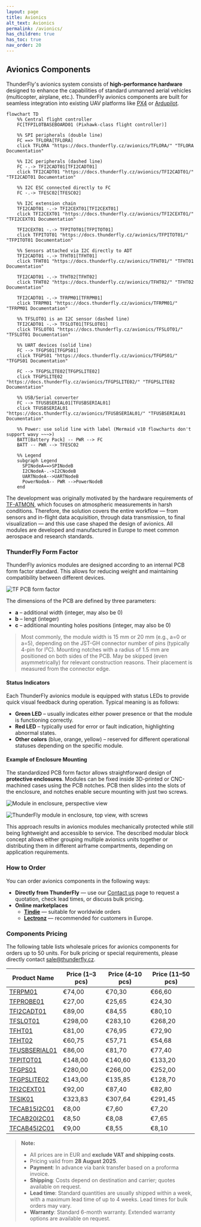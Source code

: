 ```yaml
---
layout: page
title: Avionics
alt_text: Avionics
permalink: /avionics/
has_children: true
has_toc: true
nav_order: 20
---
```



## Avionics Components  

ThunderFly's avionics system consists of **high-performance hardware** designed to enhance the capabilities of standard unmanned aerial vehicles (multicopter, airplane, etc.). ThunderFly avionics components are built for seamless integration into existing UAV platforms like [PX4](https://px4.io/) or [Ardupilot](https://ardupilot.org/).   

```mermaid
flowchart TD
    %% Central flight controller
    FC[TFPILOTBASEBOARD01 (Pixhawk-class flight controller)]

    %% SPI peripherals (double line)
    FC ==> TFLORA[TFLORA]
    click TFLORA "https://docs.thunderfly.cz/avionics/TFLORA/" "TFLORA Documentation"

    %% I2C peripherals (dashed line)
    FC -.-> TFI2CADT01[TFI2CADT01]
    click TFI2CADT01 "https://docs.thunderfly.cz/avionics/TFI2CADT01/" "TFI2CADT01 Documentation"

    %% I2C ESC connected directly to FC
    FC -.-> TFESC02[TFESC02]

    %% I2C extension chain
    TFI2CADT01 -.-> TFI2CEXT01[TFI2CEXT01]
    click TFI2CEXT01 "https://docs.thunderfly.cz/avionics/TFI2CEXT01/" "TFI2CEXT01 Documentation"

    TFI2CEXT01 -.-> TFPITOT01[TFPITOT01]
    click TFPITOT01 "https://docs.thunderfly.cz/avionics/TFPITOT01/" "TFPITOT01 Documentation"

    %% Sensors attached via I2C directly to ADT
    TFI2CADT01 -.-> TFHT01[TFHT01]
    click TFHT01 "https://docs.thunderfly.cz/avionics/TFHT01/" "TFHT01 Documentation"

    TFI2CADT01 -.-> TFHT02[TFHT02]
    click TFHT02 "https://docs.thunderfly.cz/avionics/TFHT02/" "TFHT02 Documentation"

    TFI2CADT01 -.-> TFRPM01[TFRPM01]
    click TFRPM01 "https://docs.thunderfly.cz/avionics/TFRPM01/" "TFRPM01 Documentation"

    %% TFSLOT01 is an I2C sensor (dashed line)
    TFI2CADT01 -.-> TFSLOT01[TFSLOT01]
    click TFSLOT01 "https://docs.thunderfly.cz/avionics/TFSLOT01/" "TFSLOT01 Documentation"

    %% UART devices (solid line)
    FC --> TFGPS01[TFGPS01]
    click TFGPS01 "https://docs.thunderfly.cz/avionics/TFGPS01/" "TFGPS01 Documentation"

    FC --> TFGPSLITE02[TFGPSLITE02]
    click TFGPSLITE02 "https://docs.thunderfly.cz/avionics/TFGPSLITE02/" "TFGPSLITE02 Documentation"

    %% USB/Serial converter
    FC --> TFUSBSERIAL01[TFUSBSERIAL01]
    click TFUSBSERIAL01 "https://docs.thunderfly.cz/avionics/TFUSBSERIAL01/" "TFUSBSERIAL01 Documentation"

    %% Power: use solid line with label (Mermaid v10 flowcharts don't support wavy ~~~>)
    BATT[Battery Pack] -- PWR --> FC
    BATT -- PWR --> TFESC02

    %% Legend
    subgraph Legend
      SPINodeA==>SPINodeB
      I2CNodeA-.->I2CNodeB
      UARTNodeA-->UARTNodeB
      PowerNodeA-- PWR -->PowerNodeB
    end
```

The development was originally motivated by the hardware requirements of [TF-ATMON](https://docs.thunderfly.cz/instruments/TF-ATMON), which focuses on atmospheric measurements in harsh conditions. Therefore, the solution covers the entire workflow — from sensors and in-flight data acquisition, through data transmission, to final visualization — and this use case shaped the design of avionics. All modules are developed and manufactured in Europe to meet common aerospace and research standards.  

### ThunderFly Form Factor

ThunderFly avionics modules are designed according to an internal PCB form factor standard. This allows for reducing weight and maintaining compatibility between different devices.

![TF PCB form factor](TFPCB_avionics.png)

The dimensions of the PCB are defined by three parameters:

- **a** – additional width (integer, may also be 0)  
- **b** – lengt (integer)  
- **c** – additional mounting holes positions (integer, may also be 0)  

> Most commonly, the module width is 15 mm or 20 mm (e.g., a=0 or a=5), depending on the JST-GH connector number of pins (typically 4-pin for I²C).
> Mounting notches with a radius of 1.5 mm are positioned on both sides of the PCB. May be skipped (even asymmetrically) for relevant construction reasons. Their placement is measured from the connector edge.

#### Status Indicators

Each ThunderFly avionics module is equipped with status LEDs to provide quick visual feedback during operation. Typical meaning is as follows: 

- **Green LED** – usually indicates either power presence or that the module is functioning correctly.  
- **Red LED** – typically used for error or fault indication, highlighting abnormal states.  
- **Other colors** (blue, orange, yellow) – reserved for different operational statuses depending on the specific module.  

#### Example of Enclosure Mounting

The standardized PCB form factor allows straightforward design of **protective enclosures**.   Modules can be fixed inside 3D-printed or CNC-machined cases using the PCB notches. PCB then slides into the slots of the enclosure, and notches enable secure mounting with just two screws.

![Module in enclosure, perspective view](TFPCB_box.png)

![ThunderFly module in enclosure, top view, with screws](TFPCB_box_mounting_screws.png)

This approach results in avionics modules mechanically protected while still being lightweight and accessible to service.  The described modular block concept allows either grouping multiple avionics units together or distributing them in different airframe compartments, depending on application requirements.

### How to Order

You can order avionics components in the following ways:

- **Directly from ThunderFly** — use our [Contact us](https://www.thunderfly.cz/contact-us.html) page to request a quotation, check lead times, or discuss bulk pricing.
- **Online marketplaces**
  - **[Tindie](https://www.tindie.com/stores/thunderfly/)** — suitable for worldwide orders
  - **[Lectronz](https://lectronz.com/stores/thunderfly)** — recommended for customers in Europe.

### Components Pricing

The following table lists wholesale prices for avionics components for orders up to 50 units. For bulk pricing or special requirements, please directly contact sale@thunderfly.cz.

| Product Name       | Price (1–3 pcs) | Price (4–10 pcs) | Price (11–50 pcs) |
|--------------------|------------------|-------------------|--------------------|
| [TFRPM01](https://docs.thunderfly.cz/avionics/TFRPM01/) | €74,00 | €70,30 | €66,60 |
| [TFPROBE01](https://docs.thunderfly.cz/avionics/TFRPM01/probe#tfprobe01a---omnipolar-magnetic-and-reflective-optical-sensor-probe) | €27,00 | €25,65 | €24,30 |
| [TFI2CADT01](https://docs.thunderfly.cz/avionics/TFI2CADT01/) | €89,00 | €84,55 | €80,10 |
| [TFSLOT01](https://docs.thunderfly.cz/avionics/TFSLOT01/) | €298,00 | €283,10 | €268,20 |
| [TFHT01](https://docs.thunderfly.cz/avionics/TFHT01/) | €81,00 | €76,95 | €72,90 |
| [TFHT02](https://docs.thunderfly.cz/avionics/TFHT02/) |	€60,75 | €57,71	| €54,68 |
| [TFUSBSERIAL01](https://docs.thunderfly.cz/avionics/TFUSBSERIAL01/) | €86,00 | €81,70 | €77,40 |
| [TFPITOT01](https://docs.thunderfly.cz/avionics/TFPITOT01/) | €148,00 | €140,60 | €133,20 |
| [TFGPS01](https://docs.thunderfly.cz/avionics/TFGPS01/) | €280,00 | €266,00 | €252,00 |
| [TFGPSLITE02](https://docs.thunderfly.cz/avionics/TFGPSLITE02/) | €143,00 | €135,85 | €128,70 |
| [TFI2CEXT01](https://docs.thunderfly.cz/avionics/TFI2CEXT01/) | €92,00 | €87,40 | €82,80 |
| [TFSIK01](https://docs.thunderfly.cz/avionics/TFSIK01/) | €323,83 | €307,64 | €291,45 |
| [TFCAB15I2C01](https://docs.thunderfly.cz/avionics/TFCAB01/) | €8,00 | €7,60 | €7,20 |
| [TFCAB20I2C01](https://docs.thunderfly.cz/avionics/TFCAB01/) | €8,50 | €8,08 | €7,65 |
| [TFCAB45I2C01](https://docs.thunderfly.cz/avionics/TFCAB01/) | €9,00 | €8,55 | €8,10 |

> **Note:**
> - All prices are in EUR and **exclude VAT and shipping costs**.
> - Pricing valid from **28 August 2025**.
> - **Payment**: In advance via bank transfer based on a proforma invoice.
> - **Shipping**: Costs depend on destination and carrier; quotes available on request.
> - **Lead time**: Standard quantities are usually shipped within a week, with a maximum lead time of up to 4 weeks. Lead times for bulk orders may vary.
> - **Warranty**: Standard 6-month warranty. Extended warranty options are available on request.

